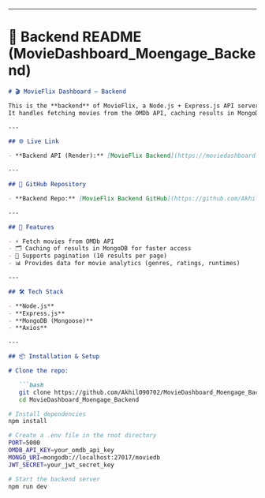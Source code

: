 
---

# 📄 Backend README (MovieDashboard_Moengage_Backend)

```markdown
# 🎬 MovieFlix Dashboard – Backend

This is the **backend** of MovieFlix, a Node.js + Express.js API server.  
It handles fetching movies from the OMDb API, caching results in MongoDB, and serving them to the frontend for faster performance.

---

## 🌐 Live Link

- **Backend API (Render):** [MovieFlix Backend](https://moviedashboard-moengage-backend.onrender.com)  

---

## 📂 GitHub Repository

- **Backend Repo:** [MovieFlix Backend GitHub](https://github.com/Akhil090702/MovieDashboard_Moengage_Backend.git)  

---

## 🚀 Features

- ⚡ Fetch movies from OMDb API  
- 🗂️ Caching of results in MongoDB for faster access  
- 📑 Supports pagination (10 results per page)  
- 📊 Provides data for movie analytics (genres, ratings, runtimes)  

---

## 🛠️ Tech Stack

- **Node.js**  
- **Express.js**  
- **MongoDB (Mongoose)**  
- **Axios**   

---

## 📦 Installation & Setup

# Clone the repo:

   ```bash
   git clone https://github.com/Akhil090702/MovieDashboard_Moengage_Backend.git
   cd MovieDashboard_Moengage_Backend

# Install dependencies
npm install

# Create a .env file in the root directory
PORT=5000
OMDB_API_KEY=your_omdb_api_key
MONGO_URI=mongodb://localhost:27017/moviedb
JWT_SECRET=your_jwt_secret_key

# Start the backend server
npm run dev
